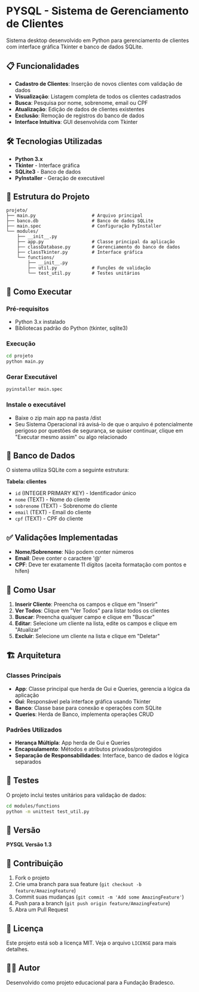 # PYSQL - Sistema de Gerenciamento de Clientes

Sistema desktop desenvolvido em Python para gerenciamento de clientes com interface gráfica Tkinter e banco de dados SQLite.

## 📋 Funcionalidades

- **Cadastro de Clientes**: Inserção de novos clientes com validação de dados
- **Visualização**: Listagem completa de todos os clientes cadastrados
- **Busca**: Pesquisa por nome, sobrenome, email ou CPF
- **Atualização**: Edição de dados de clientes existentes
- **Exclusão**: Remoção de registros do banco de dados
- **Interface Intuitiva**: GUI desenvolvida com Tkinter

## 🛠️ Tecnologias Utilizadas

- **Python 3.x**
- **Tkinter** - Interface gráfica
- **SQLite3** - Banco de dados
- **PyInstaller** - Geração de executável

## 📁 Estrutura do Projeto

```
projeto/
├── main.py                     # Arquivo principal
├── banco.db                    # Banco de dados SQLite
├── main.spec                   # Configuração PyInstaller
└── modules/
    ├── __init__.py
    ├── app.py                  # Classe principal da aplicação
    ├── classDatabase.py        # Gerenciamento do banco de dados
    ├── classTkinter.py         # Interface gráfica
    └── functions/
        ├── __init__.py
        ├── util.py             # Funções de validação
        └── test_util.py        # Testes unitários
```

## 🚀 Como Executar

### Pré-requisitos
- Python 3.x instalado
- Bibliotecas padrão do Python (tkinter, sqlite3)

### Execução
```bash
cd projeto
python main.py
```

### Gerar Executável
```bash
pyinstaller main.spec
```

### Instale o executável 
- Baixe o zip main app na pasta /dist
- Seu Sistema Operacional irá avisá-lo de que o arquivo é potencialmente perigoso por questões de segurança, se quiser continuar, clique em "Executar mesmo assim" ou algo relacionado

## 💾 Banco de Dados

O sistema utiliza SQLite com a seguinte estrutura:

**Tabela: clientes**
- `id` (INTEGER PRIMARY KEY) - Identificador único
- `nome` (TEXT) - Nome do cliente
- `sobrenome` (TEXT) - Sobrenome do cliente
- `email` (TEXT) - Email do cliente
- `cpf` (TEXT) - CPF do cliente

## ✅ Validações Implementadas

- **Nome/Sobrenome**: Não podem conter números
- **Email**: Deve conter o caractere '@'
- **CPF**: Deve ter exatamente 11 dígitos (aceita formatação com pontos e hífen)

## 🎯 Como Usar

1. **Inserir Cliente**: Preencha os campos e clique em "Inserir"
2. **Ver Todos**: Clique em "Ver Todos" para listar todos os clientes
3. **Buscar**: Preencha qualquer campo e clique em "Buscar"
4. **Editar**: Selecione um cliente na lista, edite os campos e clique em "Atualizar"
5. **Excluir**: Selecione um cliente na lista e clique em "Deletar"

## 🏗️ Arquitetura

### Classes Principais

- **App**: Classe principal que herda de Gui e Queries, gerencia a lógica da aplicação
- **Gui**: Responsável pela interface gráfica usando Tkinter
- **Banco**: Classe base para conexão e operações com SQLite
- **Queries**: Herda de Banco, implementa operações CRUD

### Padrões Utilizados

- **Herança Múltipla**: App herda de Gui e Queries
- **Encapsulamento**: Métodos e atributos privados/protegidos
- **Separação de Responsabilidades**: Interface, banco de dados e lógica separados

## 🧪 Testes

O projeto inclui testes unitários para validação de dados:

```bash
cd modules/functions
python -m unittest test_util.py
```

## 📝 Versão

**PYSQL Versão 1.3**

## 🤝 Contribuição

1. Fork o projeto
2. Crie uma branch para sua feature (`git checkout -b feature/AmazingFeature`)
3. Commit suas mudanças (`git commit -m 'Add some AmazingFeature'`)
4. Push para a branch (`git push origin feature/AmazingFeature`)
5. Abra um Pull Request

## 📄 Licença

Este projeto está sob a licença MIT. Veja o arquivo `LICENSE` para mais detalhes.

## 👨‍💻 Autor

Desenvolvido como projeto educacional para a Fundação Bradesco.

